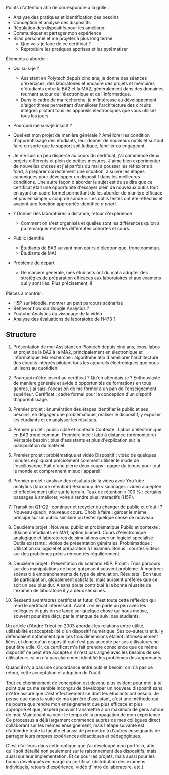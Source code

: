 Points d'attention afin de correspondre à la grille :

* Analyse des pratiques et identification des besoins
* Conception et analyse des dispositifs
* Régulation des dispositifs pour les améliorer
* Communiquer et partager mon expérience
* Bilan personnel et me projeter à plus long terme
	* Que vais-je faire de ce certificat ?
	* Reproduire les pratiques apprises et les sytématiser

Éléments à aborder :

* Qui suis-je ?
	* Assistant en Polytech depuis cinq ans, je donne des séances d'exercices, des laboratoires et encadre des projets et mémoires d'étudiants entre la BA2 et la MA2, généralement dans des domaines tournant autour de l'électronique et de l'informatique.
	* Dans le cadre de ma recherche, je m'intéresse au développement d'algorithmes permettant d'améliorer l'architecture des circuits intégrés pilotant tous les appareils électroniques que vous utilisez tous les jours.

* Pourquoi me suis-je inscrit ?
* Quel est mon projet de manière générale ?
Améliorer les condition d'apprentissage des étudiants, leur donner de nouveaux outils et surtout faire en sorte que le support soit ludique, familier ou engageant.

* Je me suis un peu dispersé au cours du certificat, j'ai commencé deux projets différents et plein de petites mesures. J'aime bien expérimenter de nouvelles choses et j'ai parfois du mal à pousser les réflexions à fond, à préparer correctement une situation, à suivre les étapes canoniques pour développer un dispositif dans les meilleures conditions.
Une autre façon d'aborder le sujet est de se dire que ce certificat était une opportunité d'essayer plein de nouveaux outils tout en ayant un cadre formel permettant de les aborder de manière efficace et pas en simple « coup de sonde ». Les outils testés ont été réfléchis et avaient une fonction appropriée identifiée *a priori*.

* ? Donner des laboratoires à distance, retour d'expérience
	* Comment on s'est organisés et quelles sont les différences qu'on a pu remarquer entre les différentes cohortes et cours.

* Public identifié
	* Étudiants de BA3 suivant mon cours d'électronique, tronc commun.
	* Étudiants de MA1

* Problème de départ
	* De manière générale, mes étudiants ont du mal a adopter des stratégies de préparation efficaces aux laboratoires et aux examens qui y sont liés. Plus précisément, il


Pièces à montrer :

* H5P sur Moodle, montrer un petit parcours scénarisé
* Behavior flow sur Google Analytics ?
* Youtube Analytics du visionage de la vidéo
* Analyse des évaluations de laboratoire de H473 ?

## Structure

1. Présentation de moi
Assistant en Ploytech depuis cinq ans, exos, labos et projet de la BA2 à la MA2, principalement en électronique et informatique.
Ma recherche : algorithme afin d'améliorer l'architecture des circuits intégrés pilotant tous les appareils électroniques que nous utilisons au quotidien.

2. Pourquoi m'être inscrit au certificat ? Qu'en attendais-je ?
Enthousiaste de manière générale et avide d'opportunités de formations en tous genres, j'ai saisi l'occasion de me former à un pan de l'enseignement supérieur.
Certificat : cadre formel pour la conception d'un dispotif d'apprentissage.

3. Premier projet : énumération des étapes
Identifier le public et ses besoins, en dégager une problématique, réaliser le dispositif, y exposer les étudiants et en analyser les résultats.

4. Premier projet : public ciblé et contexte
Contexte : Labos d'électronique en BA3 tronc commun.
Première idée : labo à distance (prémonitoire)
Véritable besoin : plus d'assistants et plus d'explication sur la manipulation du matériel.

5. Premier projet : problématique et vidéo
Dispositif : vidéo de quelques minutes expliquant précisément comment utiliser le mode de l'oscilloscope.
Fait d'une pierre deux coups : gagne du temps pour tout le monde et comprennent mieux l'appareil.

6. Premier projet : analyse des résultats de la vidéo avec YouTube analytics (taux de rétention)
Beaucoup de visionnages : vidéo acceptée et effectivement utile sur le terrain.
Taux de rétention > 100 % : certains passages à améliorer, voire à rendre plus interactifs (H5P).

7. Transition Q1-Q2 : continuer et recycler ou changer de public et d'outil ?
Nouveau quadri, nouveaux cours.
Choix à faire : garder le même principe sur un public similaire ou tester quelque chose de nouveau.

8. Deuxième projet : Nouveau public et problématique
Public et contexte : 30aine d'étudiants en MA1, option biomed. Cours d'électronique analogique et laboratoires de simulations avec un logiciel spécialisé.
Outils existants : vidéos de présentation générales.
Problématique : Utilisation du logiciel et préparation à l'examen.
Bonus : courtes vidéos sur des problèmes précis rencontrés régulièrement.

9. Deuxième projet : Présentation du scénario H5P.
Projet : Trois parcours sur des manipulations de base qui posent souvent problème.
À montrer : scénario à embranchements de type de simulation.
Résultats : Bon taux de participation, globalement satisfaits, mais auraient préférés que ce soit un peu plus dur.
A sans doute contribué à la bonne réussite de l'examen de laboratoire il y a deux semaines.

10. Ressenti avant/après certificat et futur.
C'est toute cette réflexion qui rend le certificat intéressant.
Avant : on en parle un peu avec les collègues et puis on se lance sur quelque chose qui nous motive, souvent pour être déçu par le manque de suivi des étudiants.

Un article d'André Tricot en 2003 abordait les relations entre utilité, utilisabilité et acceptabilité d'un dispositif numérique. Ses co-auteurs et lui y défendaient notamment que ces trois dimensions étaient intrinsèquement liées, et donc qu'un dispositif qui n'est pas accepté par ses utilisateurs ne peut être utile.
Or, ce certificat m'a fait prendre conscience que ce même dispositif ne peut être accepté s'il n'est pas aligné avec les besoins de ses utilisateurs, si on n'a pas clairement identifié les problèmes des apprenants.

Quand il n'y a pas une concordance entre outil et besoin, on n'a pas ce retour, cette acceptation et adoption de l'outil.

Tout ce cheminement de conception est devenu plus évident pour moi, à tel point que ça me semble incongru de développer un nouveau dispositif sans m'être assuré que c'est effectivement ce dont les étudiants ont besoin.
Je pense que dans la suite de ma carrière d'assistant, c'est une méthode qui ne pourra que rendre mon enseignement que plus efficace et plus approprié et que j'espère pouvoir transmettre à un maximum de gens autour de moi.
Maintenant va venir le temps de la propagation de mon expérience. Ce processus a déjà largement commencé auprès de mes collègues direct collaborant sur les mêmes enseignement, mais l'étape suivante est d'atteindre toute la faculté et aussi de permettre à d'autres enseignants de partager leurs propres expériences didactiques et pédagogiques.

C'est d'ailleurs dans cette optique que j'ai développé mon portfolio, afin qu'il soit détaillé non seulement sur le raisonnement des dispositifs, mais aussi sur leur implémentation.
Et ce pour les projets, mais aussi pour les bonus développés en marge du certificat (distribution des examens individuels, retours d'expérience, vidéo d'intro de laboratoire, etc.).